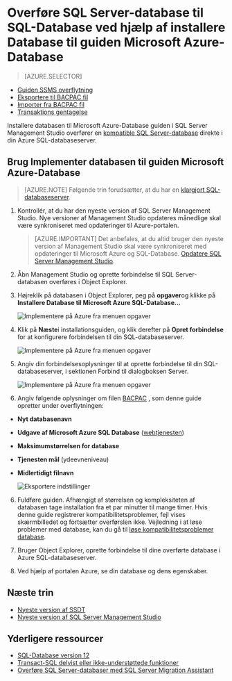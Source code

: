 <properties
   pageTitle="Overføre SQL Server-database til SQL-Database ved hjælp af installere Database til Microsoft Azure-Database guiden | Microsoft Azure"
   description="Microsoft Azure SQL-Database database overførslen guiden til Microsoft Azure-Database"
   services="sql-database"
   documentationCenter=""
   authors="CarlRabeler"
   manager="jhubbard"
   editor=""/>

<tags
   ms.service="sql-database"
   ms.devlang="NA"
   ms.topic="article"
   ms.tgt_pltfrm="NA"
   ms.workload="sqldb-migrate"
   ms.date="08/24/2016"
   ms.author="carlrab"/>

# <a name="migrate-sql-server-database-to-sql-database-using-deploy-database-to-microsoft-azure-database-wizard"></a>Overføre SQL Server-database til SQL-Database ved hjælp af installere Database til guiden Microsoft Azure-Database


> [AZURE.SELECTOR]
- [Guiden SSMS overflytning](sql-database-cloud-migrate-compatible-using-ssms-migration-wizard.md)
- [Eksportere til BACPAC fil](sql-database-cloud-migrate-compatible-export-bacpac-ssms.md)
- [Importer fra BACPAC fil](sql-database-cloud-migrate-compatible-import-bacpac-ssms.md)
- [Transaktions gentagelse](sql-database-cloud-migrate-compatible-using-transactional-replication.md)

Installere databasen til Microsoft Azure-Database guiden i SQL Server Management Studio overfører en [kompatible SQL Server-database](sql-database-cloud-migrate.md) direkte i din Azure SQL-databaseserver.

## <a name="use-the-deploy-database-to-microsoft-azure-database-wizard"></a>Brug Implementer databasen til guiden Microsoft Azure-Database

> [AZURE.NOTE] Følgende trin forudsætter, at du har en [klargjort SQL-databaseserver](https://azure.microsoft.com/documentation/learning-paths/sql-database-training-learn-sql-database/).

1. Kontrollér, at du har den nyeste version af SQL Server Management Studio. Nye versioner af Management Studio opdateres månedlige skal være synkroniseret med opdateringer til Azure-portalen.

    > [AZURE.IMPORTANT] Det anbefales, at du altid bruger den nyeste version af Management Studio skal være synkroniseret med opdateringer til Microsoft Azure og SQL-Database. [Opdatere SQL Server Management Studio](https://msdn.microsoft.com/library/mt238290.aspx).

2. Åbn Management Studio og oprette forbindelse til SQL Server-databasen overføres i Object Explorer.
3. Højreklik på databasen i Object Explorer, peg på **opgaver**og klikke på **Installere Database til Microsoft Azure SQL-Database...**

    ![Implementere på Azure fra menuen opgaver](./media/sql-database-cloud-migrate/MigrateUsingDeploymentWizard01.png)

4.  Klik på **Næste**i installationsguiden, og klik derefter på **Opret forbindelse** for at konfigurere forbindelsen til din SQL-databaseserver.

    ![Implementere på Azure fra menuen opgaver](./media/sql-database-cloud-migrate/MigrateUsingDeploymentWizard002.png)

5. Angiv din forbindelsesoplysninger til at oprette forbindelse til din SQL-databaseserver, i sektionen Forbind til dialogboksen Server.

    ![Implementere på Azure fra menuen opgaver](./media/sql-database-cloud-migrate/MigrateUsingDeploymentWizard00.png)

5.  Angiv følgende oplysninger om filen [BACPAC](https://msdn.microsoft.com/library/ee210546.aspx#Anchor_4) , som denne guide opretter under overflytningen:

 - **Nyt databasenavn** 
 - **Udgave af Microsoft Azure SQL Database** ([webtjenesten](sql-database-service-tiers.md))
 - **Maksimumstørrelsen for database**
 - **Tjenesten mål** (ydeevneniveau)
 - **Midlertidigt filnavn**  

    ![Eksportere indstillinger](./media/sql-database-cloud-migrate/MigrateUsingDeploymentWizard02.png)

6.  Fuldføre guiden. Afhængigt af størrelsen og kompleksiteten af databasen tage installation fra et par minutter til mange timer. Hvis denne guide registrerer kompatibilitetsproblemer, fejl vises skærmbilledet og fortsætter overførslen ikke. Vejledning i at løse problemer med database, kan du gå til [løse kompatibilitetsproblemer database](sql-database-cloud-migrate-fix-compatibility-issues.md).

7.  Bruger Object Explorer, oprette forbindelse til dine overførte database i Azure SQL-databaseserver.
8.  Ved hjælp af portalen Azure, se din database og dens egenskaber.

## <a name="next-steps"></a>Næste trin

- [Nyeste version af SSDT](https://msdn.microsoft.com/library/mt204009.aspx)
- [Nyeste version af SQL Server Management Studio](https://msdn.microsoft.com/library/mt238290.aspx)

## <a name="additional-resources"></a>Yderligere ressourcer

- [SQL-Database version 12](sql-database-v12-whats-new.md)
- [Transact-SQL delvist eller ikke-understøttede funktioner](sql-database-transact-sql-information.md)
- [Overføre SQL Server-databaser med SQL Server Migration Assistant](http://blogs.msdn.com/b/ssma/)
